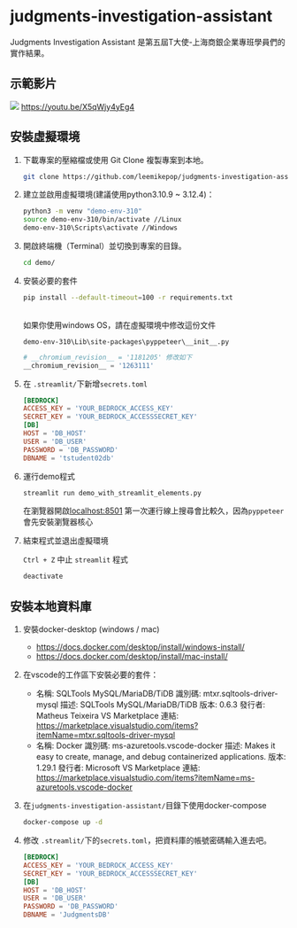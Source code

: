 # judgments-investigation-assistant
Judgments Investigation Assistant 是第五屆T大使-上海商銀企業專班學員們的實作結果。

## 示範影片
![](scsb-demo-db-0701.gif)
https://youtu.be/X5qWjy4yEg4
## 安裝虛擬環境

1. 下載專案的壓縮檔或使用 Git Clone 複製專案到本地。

    ```bash
    git clone https://github.com/leemikepop/judgments-investigation-assistant.git
    ```

2. 建立並啟用虛擬環境(建議使用python3.10.9 ~ 3.12.4)：

   ```bash
   python3 -m venv "demo-env-310"
   source demo-env-310/bin/activate //Linux
   demo-env-310\Scripts\activate //Windows
   ```

3. 開啟終端機（Terminal）並切換到專案的目錄。

    ```bash
    cd demo/
    ```

4. 安裝必要的套件

    ```bash
    pip install --default-timeout=100 -r requirements.txt
    ```
    <br>
    如果你使用windows OS，請在虛擬環境中修改這份文件
    
    `demo-env-310\Lib\site-packages\pyppeteer\__init__.py`

    ```python
    # __chromium_revision__ = '1181205' 修改如下
    __chromium_revision__ = '1263111'
    ```
    
    
5.  在 `.streamlit/`下新增`secrets.toml`
    ```toml
    [BEDROCK]
    ACCESS_KEY = 'YOUR_BEDROCK_ACCESS_KEY'
    SECRET_KEY = 'YOUR_BEDROCK_ACCESSSECRET_KEY'
    [DB]
    HOST = 'DB_HOST'
    USER = 'DB_USER'
    PASSWORD = 'DB_PASSWORD'
    DBNAME = 'tstudent02db'
    ```
    
6. 運行demo程式

    ```bash
    streamlit run demo_with_streamlit_elements.py
    ```
    在瀏覽器開啟[localhost:8501](localhost:8501)
    第一次運行線上搜尋會比較久，因為`pyppeteer`會先安裝瀏覽器核心

7. 結束程式並退出虛擬環境

    `Ctrl + Z` 中止 `streamlit` 程式
    
    ```bash
    deactivate
    ```

## 安裝本地資料庫

1. 安裝docker-desktop (windows / mac)
    - https://docs.docker.com/desktop/install/windows-install/
    - https://docs.docker.com/desktop/install/mac-install/

2. 在vscode的工作區下安裝必要的套件：
    - 名稱: SQLTools MySQL/MariaDB/TiDB
    識別碼: mtxr.sqltools-driver-mysql
    描述: SQLTools MySQL/MariaDB/TiDB
    版本: 0.6.3
    發行者: Matheus Teixeira
    VS Marketplace 連結: https://marketplace.visualstudio.com/items?itemName=mtxr.sqltools-driver-mysql
    - 名稱: Docker
    識別碼: ms-azuretools.vscode-docker
    描述: Makes it easy to create, manage, and debug containerized applications.
    版本: 1.29.1
    發行者: Microsoft
    VS Marketplace 連結: https://marketplace.visualstudio.com/items?itemName=ms-azuretools.vscode-docker

3. 在`judgments-investigation-assistant/`目錄下使用docker-compose

    ```bash
    docker-compose up -d
    ```

4. 修改 `.streamlit/`下的`secrets.toml`，把資料庫的帳號密碼輸入進去吧。
    ```toml
    [BEDROCK]
    ACCESS_KEY = 'YOUR_BEDROCK_ACCESS_KEY'
    SECRET_KEY = 'YOUR_BEDROCK_ACCESSSECRET_KEY'
    [DB]
    HOST = 'DB_HOST'
    USER = 'DB_USER'
    PASSWORD = 'DB_PASSWORD'
    DBNAME = 'JudgmentsDB'
    ```
